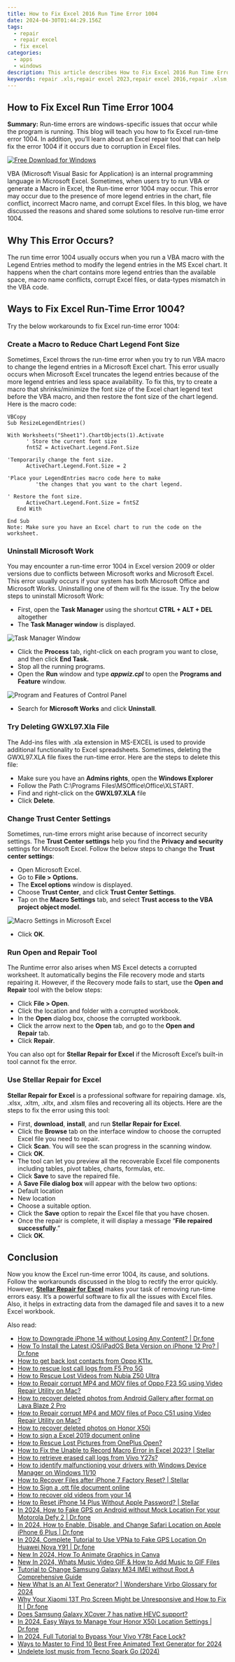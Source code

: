 ```yaml
---
title: How to Fix Excel 2016 Run Time Error 1004
date: 2024-04-30T01:44:29.156Z
tags: 
  - repair
  - repair excel
  - fix excel
categories: 
  - apps
  - windows
description: This article describes How to Fix Excel 2016 Run Time Error 1004
keywords: repair .xls,repair excel 2023,repair excel 2016,repair .xlsm,repair .xlsx
---
```


## How to Fix Excel Run Time Error 1004

**Summary:** Run-time errors are windows-specific issues that occur while the program is running. This blog will teach you how to fix Excel run-time error 1004. In addition, you’ll learn about an Excel repair tool that can help fix the error 1004 if it occurs due to corruption in Excel files.

[![Free Download for Windows](https://www.stellarinfo.com/images/free-download-windows.png)](https://tools.techidaily.com/stellardata-recovery/repaire-for-excel/ "Free Download for Windows")

VBA (Microsoft Visual Basic for Application) is an internal programming language in Microsoft Excel. Sometimes, when users try to run VBA or generate a Macro in Excel, the Run-time error 1004 may occur. This error may occur due to the presence of more legend entries in the chart, file conflict, incorrect Macro name, and corrupt Excel files. In this blog, we have discussed the reasons and shared some solutions to resolve run-time error 1004.

## **Why This Error Occurs?**

The run time error 1004 usually occurs when you run a VBA macro with the Legend Entries method to modify the legend entries in the MS Excel chart. It happens when the chart contains more legend entries than the available space, macro name conflicts, corrupt Excel files, or data-types mismatch in the VBA code.

## **Ways to Fix Excel Run-Time Error 1004?**

Try the below workarounds to fix Excel run-time error 1004:

### **Create a Macro to Reduce Chart Legend Font Size**

Sometimes, Excel throws the run-time error when you try to run VBA macro to change the legend entries in a Microsoft Excel chart. This error usually occurs when Microsoft Excel truncates the legend entries because of the more legend entries and less space availability. To fix this, try to create a macro that shrinks/minimize the font size of the Excel chart legend text before the VBA macro, and then restore the font size of the chart legend. Here is the macro code:

```
VBCopy
Sub ResizeLegendEntries()

With Worksheets("Sheet1").ChartObjects(1).Activate
      ' Store the current font size
      fntSZ = ActiveChart.Legend.Font.Size

'Temporarily change the font size.
      ActiveChart.Legend.Font.Size = 2

'Place your LegendEntries macro code here to make
         'the changes that you want to the chart legend.

' Restore the font size.
      ActiveChart.Legend.Font.Size = fntSZ
   End With

End Sub
Note: Make sure you have an Excel chart to run the code on the worksheet.
```

### **Uninstall Microsoft Work**

You may encounter a run-time error 1004 in Excel version 2009 or older versions due to conflicts between Microsoft works and Microsoft Excel. This error usually occurs if your system has both Microsoft Office and Microsoft Works. Uninstalling one of them will fix the issue. Try the below steps to uninstall Microsoft Work:

- First, open the **Task Manager** using the shortcut **CTRL + ALT + DEL** altogether
- The **Task Manager window** is displayed.

![Task Manager Window](https://cdn-cmlep.nitrocdn.com/DLSjJVyzoVcUgUSBlgyEUoGMDKLbWXQr/assets/images/optimized/rev-2658c43/www.stellarinfo.com/blog/wp-content/uploads/2022/09/task-manager-window.png)

- Click the **Process** tab, right-click on each program you want to close, and then click **End Task.**
- Stop all the running programs.
- Open the **Run** window and type **_appwiz.cpl_** to open the **Programs and Feature** window.

![Program and Features of Control Panel](https://cdn-cmlep.nitrocdn.com/DLSjJVyzoVcUgUSBlgyEUoGMDKLbWXQr/assets/images/optimized/rev-2658c43/www.stellarinfo.com/blog/wp-content/uploads/2022/09/program-and-features-1024x516.png)

- Search for **Microsoft Works** and click **Uninstall**.

### **Try Deleting GWXL97.Xla File**

The Add-ins files with .xla extension in MS-EXCEL is used to provide additional functionality to Excel spreadsheets. Sometimes, deleting the GWXL97.XLA file fixes the run-time error. Here are the steps to delete this file:

- Make sure you have an **Admins rights**, open the **Windows Explorer**
- Follow the Path C:\\Programs Files\\MSOffice\\Office\\XLSTART.
- Find and right-click on the **GWXL97.XLA** file
- Click **Delete**.

### **Change Trust Center Settings**

Sometimes, run-time errors might arise because of incorrect security settings. The **Trust Center settings** help you find the **Privacy and security** settings for Microsoft Excel. Follow the below steps to change the **Trust center settings**:

- Open Microsoft Excel.
- Go to **File > Options.**
- The **Excel options** window is displayed.
- Choose **Trust Center**, and click **Trust Center Settings**.
- Tap on the **Macro Settings** tab, and select **Trust access to the VBA project object model.**

![Macro Settings in Microsoft Excel](https://cdn-cmlep.nitrocdn.com/DLSjJVyzoVcUgUSBlgyEUoGMDKLbWXQr/assets/images/optimized/rev-2658c43/www.stellarinfo.com/blog/wp-content/uploads/2022/09/macro-settings.png)

- Click **OK**.

### **Run Open and Repair Tool**

The Runtime error also arises when MS Excel detects a corrupted worksheet. It automatically begins the File recovery mode and starts repairing it. However, if the Recovery mode fails to start, use the **Open and Repair** tool with the below steps:

- Click **File > Open**.
- Click the location and folder with a corrupted workbook.
- In the **Open** dialog box, choose the corrupted workbook.
- Click the arrow next to the **Open** tab, and go to the **Open and Repair** tab.
- Click **Repair**.

You can also opt for **Stellar Repair for Excel** if the Microsoft Excel’s built-in tool cannot fix the error.

### **Use Stellar Repair for Excel**

**Stellar Repair for Excel** is a professional software for repairing damage. xls, .xlsx, .xltm, .xltx, and .xlsm files and recovering all its objects. Here are the steps to fix the error using this tool:

- First, **download**, **install**, and run **Stellar Repair for Excel**.
- Click the **Browse** tab on the interface window to choose the corrupted Excel file you need to repair.
- Click **Scan**. You will see the scan progress in the scanning window.
- Click **OK**.
- The tool can let you preview all the recoverable Excel file components including tables, pivot tables, charts, formulas, etc.
- Click **Save** to save the repaired file.
- A **Save File dialog box** will appear with the below two options:
- Default location
- New location
- Choose a suitable option.
- Click the **Save** option to repair the Excel file that you have chosen.
- Once the repair is complete, it will display a message “**File repaired successfully**.”
- Click **OK**.

## **Conclusion**

Now you know the Excel run-time error 1004, its cause, and solutions. Follow the workarounds discussed in the blog to rectify the error quickly. However, **[Stellar Repair for Excel](https://tools.techidaily.com/stellardata-recovery/repaire-for-excel/)** makes your task of removing run-time errors easy. It’s a powerful software to fix all the issues with Excel files. Also, it helps in extracting data from the damaged file and saves it to a new Excel workbook.




<ins class="adsbygoogle"
     style="display:block"
     data-ad-client="ca-pub-7571918770474297"
     data-ad-slot="8358498916"
     data-ad-format="auto"
     data-full-width-responsive="true"></ins>
<ins class="adsbygoogle"
    style="display:block"
    data-ad-format="autorelaxed"
    data-ad-client="ca-pub-7571918770474297"
    data-ad-slot="1223367746"></ins>

<span class="atpl-alsoreadstyle">Also read:</span>
<div><ul>
<li><a href="https://blog-min.techidaily.com/how-to-downgrade-iphone-14-without-losing-any-content-drfone-by-drfone-ios-system-repair-ios-system-repair/"><u>How to Downgrade iPhone 14 without Losing Any Content? | Dr.fone</u></a></li>
<li><a href="https://blog-min.techidaily.com/how-to-install-the-latest-iosipados-beta-version-on-iphone-12-pro-drfone-by-drfone-ios-system-repair-ios-system-repair/"><u>How To Install the Latest iOS/iPadOS Beta Version on iPhone 12 Pro? | Dr.fone</u></a></li>
<li><a href="https://blog-min.techidaily.com/how-to-get-back-lost-contacts-from-oppo-k11x-by-fonelab-android-recover-contacts/"><u>How to get back lost contacts from Oppo K11x.</u></a></li>
<li><a href="https://blog-min.techidaily.com/how-to-rescue-lost-call-logs-from-f5-pro-5g-by-fonelab-android-recover-call-logs/"><u>How to rescue lost call logs from F5 Pro 5G</u></a></li>
<li><a href="https://blog-min.techidaily.com/how-to-rescue-lost-videos-from-nubia-z50-ultra-by-fonelab-android-recover-video/"><u>How to Rescue Lost Videos from Nubia Z50 Ultra</u></a></li>
<li><a href="https://blog-min.techidaily.com/how-to-repair-corrupt-mp4-and-mov-files-of-oppo-f23-5g-using-video-repair-utility-on-mac-by-stellar-video-repair-mobile-video-repair/"><u>How to Repair corrupt MP4 and MOV files of Oppo F23 5G using Video Repair Utility on Mac?</u></a></li>
<li><a href="https://blog-min.techidaily.com/how-to-recover-deleted-photos-from-android-gallery-after-format-on-lava-blaze-2-pro-by-stellar-photo-recovery-android-mobile-photo-recover/"><u>How to recover deleted photos from Android Gallery after format on Lava Blaze 2 Pro</u></a></li>
<li><a href="https://blog-min.techidaily.com/how-to-repair-corrupt-mp4-and-mov-files-of-poco-c51-using-video-repair-utility-on-mac-by-stellar-video-repair-mobile-video-repair/"><u>How to Repair corrupt MP4 and MOV files of Poco C51 using Video Repair Utility on Mac?</u></a></li>
<li><a href="https://blog-min.techidaily.com/how-to-recover-deleted-photos-on-honor-x50i-by-stellar-photo-recovery-android-mobile-photo-recover/"><u>How to recover deleted photos on Honor X50i</u></a></li>
<li><a href="https://blog-min.techidaily.com/how-to-sign-a-excel-2019-document-online-by-ldigisigner-sign-a-excel-sign-a-excel/"><u>How to sign a Excel 2019 document online</u></a></li>
<li><a href="https://blog-min.techidaily.com/how-to-rescue-lost-pictures-from-oneplus-open-by-fonelab-android-recover-pictures/"><u>How to Rescue Lost Pictures from OnePlus Open?</u></a></li>
<li><a href="https://blog-min.techidaily.com/how-to-fix-the-unable-to-record-macro-error-in-excel-2023-stellar-by-stellar-guide/"><u>How to Fix the Unable to Record Macro Error in Excel 2023? | Stellar</u></a></li>
<li><a href="https://blog-min.techidaily.com/how-to-retrieve-erased-call-logs-from-vivo-y27s-by-fonelab-android-recover-call-logs/"><u>How to retrieve erased call logs from Vivo Y27s?</u></a></li>
<li><a href="https://blog-min.techidaily.com/how-to-identify-malfunctioning-your-drivers-with-windows-device-manager-on-windows-1110-by-drivereasy-guide/"><u>How to identify malfunctioning your drivers with Windows Device Manager on Windows 11/10</u></a></li>
<li><a href="https://blog-min.techidaily.com/how-to-recover-files-after-iphone-7-factory-reset-stellar-by-stellar-data-recovery-ios-iphone-data-recovery/"><u>How to Recover Files after iPhone 7 Factory Reset? | Stellar</u></a></li>
<li><a href="https://blog-min.techidaily.com/how-to-sign-a-ott-file-document-online-by-ldigisigner-sign-a-word-sign-a-word/"><u>How to Sign a .ott file document online</u></a></li>
<li><a href="https://blog-min.techidaily.com/how-to-recover-old-videos-from-your-14-by-fonelab-android-recover-video/"><u>How to recover old videos from your 14</u></a></li>
<li><a href="https://blog-min.techidaily.com/how-to-reset-iphone-14-plus-without-apple-password-stellar-by-stellar-data-recovery-ios-iphone-data-recovery/"><u>How to Reset iPhone 14 Plus Without Apple Password? | Stellar</u></a></li>
<li><a href="https://android-location.techidaily.com/in-2024-how-to-fake-gps-on-android-without-mock-location-for-your-motorola-defy-2-drfone-by-drfone-virtual/"><u>In 2024, How to Fake GPS on Android without Mock Location For your Motorola Defy 2 | Dr.fone</u></a></li>
<li><a href="https://iphone-location.techidaily.com/in-2024-how-to-enable-disable-and-change-safari-location-on-apple-iphone-6-plus-drfone-by-drfone-virtual-ios/"><u>In 2024, How to Enable, Disable, and Change Safari Location on Apple iPhone 6 Plus | Dr.fone</u></a></li>
<li><a href="https://review-topics.techidaily.com/in-2024-complete-tutorial-to-use-vpna-to-fake-gps-location-on-huawei-nova-y91-drfone-by-drfone-virtual-android/"><u>In 2024, Complete Tutorial to Use VPNa to Fake GPS Location On Huawei Nova Y91 | Dr.fone</u></a></li>
<li><a href="https://animation-videos.techidaily.com/new-in-2024-how-to-animate-graphics-in-canva/"><u>New In 2024, How To Animate Graphics in Canva</u></a></li>
<li><a href="https://animation-videos.techidaily.com/new-in-2024-whats-music-video-gif-and-how-to-add-music-to-gif-files/"><u>New In 2024, Whats Music Video GIF & How to Add Music to GIF Files</u></a></li>
<li><a href="https://sim-unlock.techidaily.com/tutorial-to-change-samsung-galaxy-m34-imei-without-root-a-comprehensive-guide-by-drfone-android/"><u>Tutorial to Change Samsung Galaxy M34 IMEI without Root A Comprehensive Guide</u></a></li>
<li><a href="https://ai-voice-clone.techidaily.com/new-what-is-an-ai-text-generator-wondershare-virbo-glossary-for-2024/"><u>New What Is an AI Text Generator? | Wondershare Virbo Glossary for 2024</u></a></li>
<li><a href="https://howto.techidaily.com/why-your-xiaomi-13t-pro-screen-might-be-unresponsive-and-how-to-fix-it-drfone-by-drfone-fix-android-problems-fix-android-problems/"><u>Why Your Xiaomi 13T Pro Screen Might be Unresponsive and How to Fix It | Dr.fone</u></a></li>
<li><a href="https://phone-solutions.techidaily.com/does-samsung-galaxy-xcover-7-has-native-hevc-support-by-aiseesoft-video-converter-play-hevc-video-on-android/"><u>Does Samsung Galaxy XCover 7 has native HEVC support?</u></a></li>
<li><a href="https://android-location.techidaily.com/in-2024-easy-ways-to-manage-your-honor-x50i-location-settings-drfone-by-drfone-virtual/"><u>In 2024, Easy Ways to Manage Your Honor X50i Location Settings | Dr.fone</u></a></li>
<li><a href="https://android-unlock.techidaily.com/in-2024-full-tutorial-to-bypass-your-vivo-y78t-face-lock-by-drfone-android/"><u>In 2024, Full Tutorial to Bypass Your Vivo Y78t Face Lock?</u></a></li>
<li><a href="https://animation-videos.techidaily.com/ways-to-master-to-find-10-best-free-animated-text-generator-for-2024/"><u>Ways to Master to Find 10 Best Free Animated Text Generator for 2024</u></a></li>
<li><a href="https://techidaily.com/undelete-lost-music-from-tecno-spark-go-2024-by-fonelab-android-recover-music/"><u>Undelete lost music from Tecno Spark Go (2024)</u></a></li>
</ul></div>

